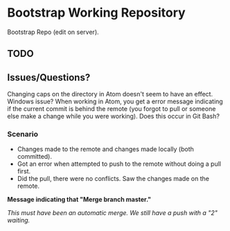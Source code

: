 # Bootstrap Working Repository

Bootstrap Repo (edit on server).

## TODO

## Issues/Questions?
Changing caps on the directory in Atom doesn't seem to have an effect.  Windows issue?
When working in Atom, you get a error message indicating if the current commit is behind the remote (you forgot to pull or someone else make a change while you were working).   Does this occur in Git Bash?  

### Scenario

- Changes made to the remote and changes made locally (both committed).  
- Got an error when attempted to push to the remote without doing a pull first.
- Did the pull, there were no conflicts.  Saw the changes made on the remote.

**Message indicating that "Merge branch master."**

_This must have been an automatic merge. We still have a push with a "2" waiting._
